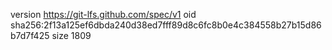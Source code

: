 version https://git-lfs.github.com/spec/v1
oid sha256:2f13a125ef6dbda240d38ed7fff89d8c6fc8b0e4c384558b27b15d86b7d7f425
size 1809
